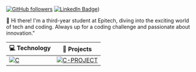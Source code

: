 <!-- <img src="banner.png" alt="Alt text" title="Banner"> -->

[![GitHub followers](https://img.shields.io/github/followers/Unknown-0x0?label=Follow&style=social)](https://github.com/Unknown-0x0/?tab=follow)
[![LinkedIn Badge](https://img.shields.io/badge/-LinkedIn-blue?style=social&logo=Linkedin&logoColor=blue&link=https://www.linkedin.com/in/raphael-dmchy-247317233/)](www.linkedin.com/in/agaba-mohamed/))

:wave: Hi there! I'm a third-year student at Epitech, diving into the exciting world of tech and coding. Always up for a coding challenge and passionate about innovation."


<!-- START OF PROFILE STACK, DO NOT REMOVE -->
| 💻 **Technology** | 🚀 **Projects** |
| - | - |
| [![C](https://img.shields.io/badge/C-00599C?style=for-the-badge&logo=c&logoColor=white)]() | [![C-PROJECT](https://img.shields.io/static/v1?label=&message=C-PROJECT&color=000605&logo=github&logoColor=FFFFFF&labelColor=000605)](https://github.com/agaba-mohamed/projects/tree/main/C)  | 

